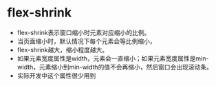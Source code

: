 # flex-shrink
- flex-shrink表示窗口缩小时元素对应缩小的比例。
- 当页面缩小时，默认情况下每个元素会等比例缩小，
- flex-shrink越大，缩小程度越大。
- 如果元素宽度属性是width，元素会一直缩小；如果元素宽度属性是min-width，元素缩小到min-width的值不会再缩小，然后窗口会出现滚动条。
- 实际开发中这个属性很少用到
